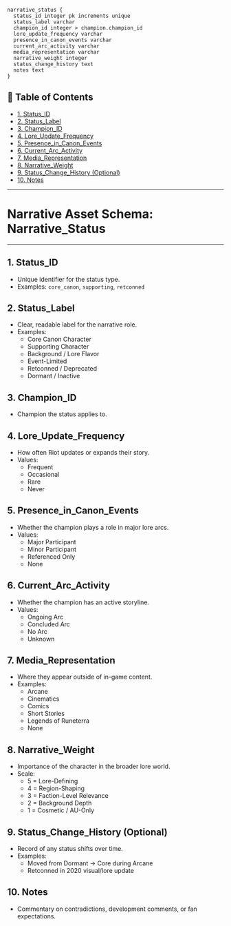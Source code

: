 ```
narrative_status {
  status_id integer pk increments unique
  status_label varchar
  champion_id integer > champion.champion_id
  lore_update_frequency varchar
  presence_in_canon_events varchar
  current_arc_activity varchar
  media_representation varchar
  narrative_weight integer
  status_change_history text
  notes text
}

```

## 📘 Table of Contents

- [1. Status_ID](#1_status_id)
- [2. Status_Label](#2_status_label)
- [3. Champion_ID](#3_champion_id)
- [4. Lore_Update_Frequency](#4_lore_update_frequency)
- [5. Presence_in_Canon_Events](#5_presence_in_canon_events)
- [6. Current_Arc_Activity](#6_current_arc_activity)
- [7. Media_Representation](#7_media_representation)
- [8. Narrative_Weight](#8_narrative_weight)
- [9. Status_Change_History (Optional)](<#9_status_change_history_(optional)>)
- [10. Notes](#10_notes)

---

# **Narrative Asset Schema: Narrative_Status**

---

## 1. Status_ID

- Unique identifier for the status type.
- Examples: `core_canon`, `supporting`, `retconned`

## 2. Status_Label

- Clear, readable label for the narrative role.
- Examples:
  - Core Canon Character
  - Supporting Character
  - Background / Lore Flavor
  - Event-Limited
  - Retconned / Deprecated
  - Dormant / Inactive

## 3. Champion_ID

- Champion the status applies to.

## 4. Lore_Update_Frequency

- How often Riot updates or expands their story.
- Values:
  - Frequent
  - Occasional
  - Rare
  - Never

## 5. Presence_in_Canon_Events

- Whether the champion plays a role in major lore arcs.
- Values:
  - Major Participant
  - Minor Participant
  - Referenced Only
  - None

## 6. Current_Arc_Activity

- Whether the champion has an active storyline.
- Values:
  - Ongoing Arc
  - Concluded Arc
  - No Arc
  - Unknown

## 7. Media_Representation

- Where they appear outside of in-game content.
- Examples:
  - Arcane
  - Cinematics
  - Comics
  - Short Stories
  - Legends of Runeterra
  - None

## 8. Narrative_Weight

- Importance of the character in the broader lore world.
- Scale:
  - 5 = Lore-Defining
  - 4 = Region-Shaping
  - 3 = Faction-Level Relevance
  - 2 = Background Depth
  - 1 = Cosmetic / AU-Only

## 9. Status_Change_History (Optional)

- Record of any status shifts over time.
- Examples:
  - Moved from Dormant → Core during Arcane
  - Retconned in 2020 visual/lore update

## 10. Notes

- Commentary on contradictions, development comments, or fan expectations.
